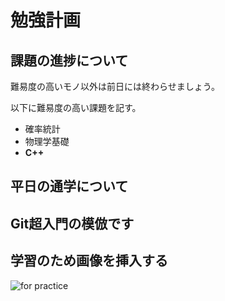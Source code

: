 # 勉強計画
## 課題の進捗について
難易度の高いモノ以外は前日には終わらせましょう。

以下に難易度の高い課題を記す。

- 確率統計
- 物理学基礎
- **C++**

## 平日の通学について
## Git超入門の模倣です
## 学習のため画像を挿入する
![for practice](img/r8eCzz_c.jpeg")
